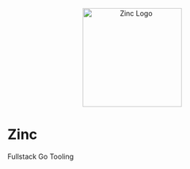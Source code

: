 <div align="center">
  <img width="200px" src="https://i.imgur.com/xa12Efm.png" alt="Zinc Logo" />
</div>

# Zinc

Fullstack Go Tooling
